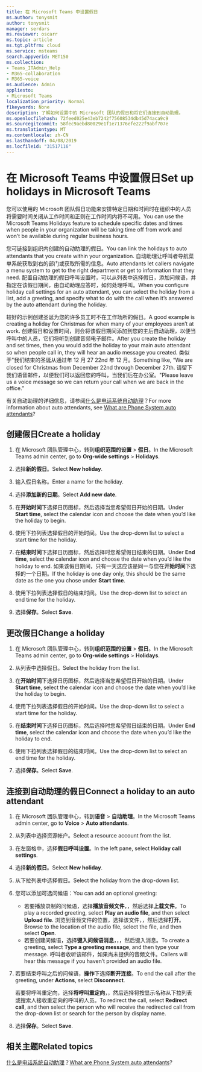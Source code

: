 ```yaml
---
title: 在 Microsoft Teams 中设置假日
ms.author: tonysmit
author: tonysmit
manager: serdars
ms.reviewer: oscarr
ms.topic: article
ms.tgt.pltfrm: cloud
ms.service: msteams
search.appverid: MET150
ms.collection:
- Teams_ITAdmin_Help
- M365-collaboration
- M365-voice
ms.audience: Admin
appliesto:
- Microsoft Teams
localization_priority: Normal
f1keywords: None
description: 了解如何设置中的 Microsoft 团队的假日和将它们连接到自动助理。
ms.openlocfilehash: 72feed025e43eb7242f75608534db45d74aca9c9
ms.sourcegitcommit: 58fec9aebd80029e1f1e71376efe222f9abf707e
ms.translationtype: MT
ms.contentlocale: zh-CN
ms.lasthandoff: 04/08/2019
ms.locfileid: "31517116"
---
```

# <a name="set-up-holidays-in-microsoft-teams"></a><span data-ttu-id="ac622-103">在 Microsoft Teams 中设置假日</span><span class="sxs-lookup"><span data-stu-id="ac622-103">Set up holidays in Microsoft Teams</span></span>

<span data-ttu-id="ac622-104">您可以使用的 Microsoft 团队假日功能来安排特定日期和时间时在组织中的人员将需要时间关闭从工作时间和正则在工作时间内将不可用。</span><span class="sxs-lookup"><span data-stu-id="ac622-104">You can use the Microsoft Teams Holidays feature to schedule specific dates and times when people in your organization will be taking time off from work and won’t be available during regular business hours.</span></span> 

<span data-ttu-id="ac622-105">您可链接到组织内创建的自动助理的假日。</span><span class="sxs-lookup"><span data-stu-id="ac622-105">You can link the holidays to auto attendants that you create within your organization.</span></span> <span data-ttu-id="ac622-106">自动助理让呼叫者导航菜单系统获取到右的部门或获取所需的信息。</span><span class="sxs-lookup"><span data-stu-id="ac622-106">Auto attendants let callers navigate a menu system to get to the right department or get to information that they need.</span></span> <span data-ttu-id="ac622-107">配置自动助理的假日呼叫设置时，可以从列表中选择假日，添加问候语，并指定在该假日期间，由自动助理应答时，如何处理呼叫。</span><span class="sxs-lookup"><span data-stu-id="ac622-107">When you configure holiday call settings for an auto attendant, you can select the holiday from a list, add a greeting, and specify what to do with the call when it’s answered by the auto attendant during the holiday.</span></span>

<span data-ttu-id="ac622-108">较好的示例创建圣诞为您的许多员工时不在工作场所的假日。</span><span class="sxs-lookup"><span data-stu-id="ac622-108">A good example is creating a holiday for Christmas for when many of your employees aren’t at work.</span></span> <span data-ttu-id="ac622-109">创建假日和设置时间，则会将该假日期间添加到您的主后自动助理，以便当呼叫中的人员，它们将听到创建音频电子邮件。</span><span class="sxs-lookup"><span data-stu-id="ac622-109">After you create the holiday and set times, then you would add the holiday to your main auto attendant so when people call in, they will hear an audio message you created.</span></span> <span data-ttu-id="ac622-110">类似于"我们结束的圣诞从通过年 12 月 27 22nd 年 12 月。</span><span class="sxs-lookup"><span data-stu-id="ac622-110">Something like, “We are closed for Christmas from December 22nd through December 27th.</span></span> <span data-ttu-id="ac622-111">请留下我们语音邮件，以便我们可以返回您的呼叫，当我们后在办公室。"</span><span class="sxs-lookup"><span data-stu-id="ac622-111">Please leave us a voice message so we can return your call when we are back in the office.”</span></span>

<span data-ttu-id="ac622-112">有关自动助理的详细信息，请参阅[什么是电话系统自动助理](what-are-phone-system-auto-attendants.md)？</span><span class="sxs-lookup"><span data-stu-id="ac622-112">For more information about auto attendants, see [What are Phone System auto attendants](what-are-phone-system-auto-attendants.md)?</span></span>  

## <a name="create-a-holiday"></a><span data-ttu-id="ac622-113">创建假日</span><span class="sxs-lookup"><span data-stu-id="ac622-113">Create a holiday</span></span>

1. <span data-ttu-id="ac622-114">在 Microsoft 团队管理中心，转到**组织范围的设置** > **假日**。</span><span class="sxs-lookup"><span data-stu-id="ac622-114">In the Microsoft Teams admin center, go to **Org-wide settings** > **Holidays**.</span></span>

2. <span data-ttu-id="ac622-115">选择**新的假日**。</span><span class="sxs-lookup"><span data-stu-id="ac622-115">Select **New holiday**.</span></span>

3. <span data-ttu-id="ac622-116">输入假日名称。</span><span class="sxs-lookup"><span data-stu-id="ac622-116">Enter a name for the holiday.</span></span>

4. <span data-ttu-id="ac622-117">选择**添加新的日期**。</span><span class="sxs-lookup"><span data-stu-id="ac622-117">Select **Add new date**.</span></span>

5. <span data-ttu-id="ac622-118">在**开始时间**下选择日历图标，然后选择当您希望假日开始的日期。</span><span class="sxs-lookup"><span data-stu-id="ac622-118">Under **Start time**, select the calendar icon and choose the date when you’d like the holiday to begin.</span></span>

6. <span data-ttu-id="ac622-119">使用下拉列表选择假日的开始时间。</span><span class="sxs-lookup"><span data-stu-id="ac622-119">Use the drop-down list to select a start time for the holiday.</span></span>

7. <span data-ttu-id="ac622-120">在**结束时间**下选择日历图标，然后选择时您希望假日结束的日期。</span><span class="sxs-lookup"><span data-stu-id="ac622-120">Under **End time**, select the calendar icon and choose the date when you’d like the holiday to end.</span></span> <span data-ttu-id="ac622-121">如果该假日期间，只有一天这应该是同一与您在**开始时间**下选择的一个日期。</span><span class="sxs-lookup"><span data-stu-id="ac622-121">If the holiday is one day only, this should be the same date as the one you chose under **Start time**.</span></span>

8. <span data-ttu-id="ac622-122">使用下拉列表选择假日的结束时间。</span><span class="sxs-lookup"><span data-stu-id="ac622-122">Use the drop-down list to select an end time for the holiday.</span></span>

9. <span data-ttu-id="ac622-123">选择**保存**。</span><span class="sxs-lookup"><span data-stu-id="ac622-123">Select **Save**.</span></span>

## <a name="change-a-holiday"></a><span data-ttu-id="ac622-124">更改假日</span><span class="sxs-lookup"><span data-stu-id="ac622-124">Change a holiday</span></span>

1. <span data-ttu-id="ac622-125">在 Microsoft 团队管理中心，转到**组织范围的设置** > **假日**。</span><span class="sxs-lookup"><span data-stu-id="ac622-125">In the Microsoft Teams admin center, go to **Org-wide settings** > **Holidays**.</span></span>

2. <span data-ttu-id="ac622-126">从列表中选择假日。</span><span class="sxs-lookup"><span data-stu-id="ac622-126">Select the holiday from the list.</span></span>

3. <span data-ttu-id="ac622-127">在**开始时间**下选择日历图标，然后选择当您希望假日开始的日期。</span><span class="sxs-lookup"><span data-stu-id="ac622-127">Under **Start time**, select the calendar icon and choose the date when you’d like the holiday to begin.</span></span>

4. <span data-ttu-id="ac622-128">使用下拉列表选择假日的开始时间。</span><span class="sxs-lookup"><span data-stu-id="ac622-128">Use the drop-down list to select a start time for the holiday.</span></span>

5. <span data-ttu-id="ac622-129">在**结束时间**下选择日历图标，然后选择时您希望假日结束的日期。</span><span class="sxs-lookup"><span data-stu-id="ac622-129">Under **End time**, select the calendar icon and choose the date when you’d like the holiday to end.</span></span> 

6. <span data-ttu-id="ac622-130">使用下拉列表选择假日的结束时间。</span><span class="sxs-lookup"><span data-stu-id="ac622-130">Use the drop-down list to select an end time for the holiday.</span></span>

7. <span data-ttu-id="ac622-131">选择**保存**。</span><span class="sxs-lookup"><span data-stu-id="ac622-131">Select **Save**.</span></span>

## <a name="connect-a-holiday-to-an-auto-attendant"></a><span data-ttu-id="ac622-132">连接到自动助理的假日</span><span class="sxs-lookup"><span data-stu-id="ac622-132">Connect a holiday to an auto attendant</span></span>

1. <span data-ttu-id="ac622-133">在 Microsoft 团队管理中心，转到**语音** > **自动助理**。</span><span class="sxs-lookup"><span data-stu-id="ac622-133">In the Microsoft Teams admin center, go to **Voice** > **Auto attendants**.</span></span>
2. <span data-ttu-id="ac622-134">从列表中选择资源帐户。</span><span class="sxs-lookup"><span data-stu-id="ac622-134">Select a resource account from the list.</span></span>
3. <span data-ttu-id="ac622-135">在左窗格中，选择**假日呼叫设置**。</span><span class="sxs-lookup"><span data-stu-id="ac622-135">In the left pane, select **Holiday call settings**.</span></span>
4. <span data-ttu-id="ac622-136">选择**新的假日**。</span><span class="sxs-lookup"><span data-stu-id="ac622-136">Select **New holiday**.</span></span>
5. <span data-ttu-id="ac622-137">从下拉列表中选择假日。</span><span class="sxs-lookup"><span data-stu-id="ac622-137">Select the holiday from the drop-down list.</span></span>
6. <span data-ttu-id="ac622-138">您可以添加可选问候语：</span><span class="sxs-lookup"><span data-stu-id="ac622-138">You can add an optional greeting:</span></span>
    - <span data-ttu-id="ac622-139">若要播放录制的问候语，选择**播放音频文件**，，然后选择**上载文件**。</span><span class="sxs-lookup"><span data-stu-id="ac622-139">To play a recorded greeting, select **Play an audio file**, and then select **Upload file**.</span></span> <span data-ttu-id="ac622-140">浏览到音频文件的位置，选择该文件，，然后选择**打开**。</span><span class="sxs-lookup"><span data-stu-id="ac622-140">Browse to the location of the audio file, select the file, and then select **Open**.</span></span>
    - <span data-ttu-id="ac622-141">若要创建问候语，选择**键入问候语消息**，，，然后键入消息。</span><span class="sxs-lookup"><span data-stu-id="ac622-141">To create a greeting, select **Type a greeting message**, and then type your message.</span></span> <span data-ttu-id="ac622-142">呼叫者收听该邮件，如果尚未提供的音频文件。</span><span class="sxs-lookup"><span data-stu-id="ac622-142">Callers will hear this message if you haven’t provided an audio file.</span></span>
7. <span data-ttu-id="ac622-143">若要结束呼叫之后的问候语，**操作**下选择**断开连接**。</span><span class="sxs-lookup"><span data-stu-id="ac622-143">To end the call after the greeting, under **Actions**, select **Disconnect**.</span></span> 

    <span data-ttu-id="ac622-144">若要将呼叫重定向，选择**将呼叫重定向**，，然后选择将按显示名称从下拉列表或搜索人接收重定向的呼叫的人员。</span><span class="sxs-lookup"><span data-stu-id="ac622-144">To redirect the call, select **Redirect call**, and then select the person who will receive the redirected call from the drop-down list or search for the person by display name.</span></span>
8. <span data-ttu-id="ac622-145">选择**保存**。</span><span class="sxs-lookup"><span data-stu-id="ac622-145">Select **Save**.</span></span>

## <a name="related-topics"></a><span data-ttu-id="ac622-146">相关主题</span><span class="sxs-lookup"><span data-stu-id="ac622-146">Related topics</span></span>

<span data-ttu-id="ac622-147">[什么是电话系统自动助理](what-are-phone-system-auto-attendants.md)？</span><span class="sxs-lookup"><span data-stu-id="ac622-147">[What are Phone System auto attendants](what-are-phone-system-auto-attendants.md)?</span></span>
